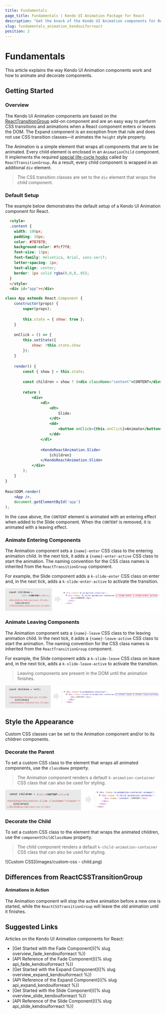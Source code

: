 ```yaml
---
title: Fundamentals
page_title: Fundamentals | Kendo UI Animation Package for React
description: "Get the knack of the Kendo UI Animation components for React."
slug: fundamentals_animation_kendouiforreact
position: 2
---
```


# Fundamentals

This article explains the way Kendo UI Animation components work and how to animate and decorate components. 

## Getting Started 

### Overview

The Kendo UI Animation components are based on the [ReactTransitionGroup](https://facebook.github.io/react/docs/animation.html) add-on component and are an easy way to perform CSS transitions and animations when a React component enters or leaves the DOM. The Expand component is an exception from that rule and does not use CSS transition classes&mdash;it animates the `height` style property.

The Animation is a simple element that wraps all components that are to be animated. Every child element is enclosed in an `AnimationChild` component. It implements the required [special life-cycle hooks](https://facebook.github.io/react/docs/animation.html#low-level-api-reacttransitiongroup) called by `ReactTransitionGroup`. As a result, every child component is wrapped in an additional `div` element. 

> The CSS transition classes are set to the `div` element that wraps the child component.

### Default Setup

The example below demonstrates the default setup of a Kendo UI Animation component for React.

```html
  <style>
  .content {
    width: 100px;
    padding: 10px;
    color: #787878;
    background-color: #fcf7f8;
    font-size: 13px;
    font-family: Helvetica, Arial, sans-serif;
    letter-spacing: 1px;
    text-align: center;
    border: 1px solid rgba(0,0,0,.05);
  }
  </style>
  <div id="app"></div>
```
```jsx
class App extends React.Component {
    constructor(props) {
        super(props);

        this.state = { show: true };
    }

    onClick = () => {
        this.setState({
            show: !this.state.show
        });
    }

    render() {
        const { show } = this.state;

        const children = show ? (<div className="content">CONTENT</div>) : null;

        return (
            <div>
                <dl>
                    <dt>
                        Slide:
                    </dt>
                    <dd>
                        <button onClick={this.onClick}>Animate</button>
                    </dd>
                </dl>

                <KendoReactAnimation.Slide>
                    {children}
                </KendoReactAnimation.Slide>
            </div>
        );
    }
}

ReactDOM.render(
    <App />,
    document.getElementById('app')
);
```

In the case above, the `CONTENT` element is animated with an entering effect when added to the Slide component. When the `CONTENT` is removed, it is animated with a leaving effect.

### Animate Entering Components

The Animation component sets a `{name}-enter` CSS class to the entering animation child. In the next tick, it adds a `{name}-enter-active` CSS class to start the animation. The naming convention for the CSS class names is inherited from the `ReactTransitionGroup` component.

For example, the Slide component adds a `k-slide-enter` CSS class on enter and, in the next tick, adds a `k-slide-enter-active` to activate the transition.

![Slide enter](images/slide_enter.png)

### Animate Leaving Components

The Animation component sets a `{name}-leave` CSS class to the leaving animation child. In the next tick, it adds a `{name}-leave-active` CSS class to start the animation. The naming convention for the CSS class names is inherited from the `ReactTransitionGroup` component.

For example, the Slide component adds a `k-slide-leave` CSS class on leave and, in the next tick, adds a `k-slide-leave-active` to activate the transition.

> Leaving components are present in the DOM until the animation finishes.

![Slide leave](images/slide_leave.png)

## Style the Appearance

Custom CSS classes can be set to the Animation component and/or to its children components.

### Decorate the Parent

To set a custom CSS class to the element that wraps all animated components, use the `className` property.

> The Animation component renders a default `k-animation-container` CSS class that can also be used for styling.

![Custom CSS](images/custom-css.png)

### Decorate the Child

To set a custom CSS class to the element that wraps the animated children, use the `componentChildClassName` property.

> The child component renders a default `k-child-animation-container` CSS class that can also be used for styling.

![Custom CSS](images/custom-css - child.png)

## Differences from ReactCSSTransitionGroup

#### Animations in Action

The Animation component will stop the active animation before a new one is started, while the `ReactCSSTransitionGroup` will leave the old animation until it finishes.

## Suggested Links

Articles on the Kendo UI Animation components for React:

* [Get Started with the Fade Component]({% slug overview_fade_kendouiforreact %})
* [API Reference of the Fade Component]({% slug api_fade_kendouiforreact %})
* [Get Started with the Expand Component]({% slug overview_expand_kendouiforreact %})
* [API Reference of the Expand Component]({% slug api_expand_kendouiforreact %})
* [Get Started with the Slide Component]({% slug overview_slide_kendouiforreact %})
* [API Reference of the Slide Component]({% slug api_slide_kendouiforreact %})
